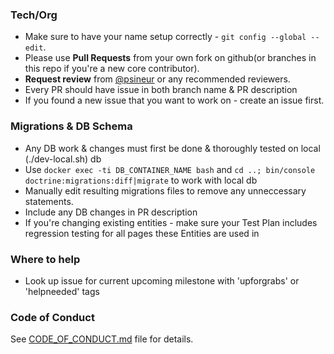 
### Tech/Org
- Make sure to have your name setup correctly - `git config --global --edit`.
- Please use **Pull Requests** from your own fork on github(or branches in this repo if you're a new core contributor).
- **Request review** from [@psineur](https://github.com/psineur) or any recommended reviewers.
- Every PR should have issue in both branch name & PR description
- If you found a new issue that you want to work on - create an issue first.

### Migrations & DB Schema
- Any DB work & changes must first be done & thoroughly tested on local (./dev-local.sh) db
- Use `docker exec -ti DB_CONTAINER_NAME bash` and `cd ..; bin/console doctrine:migrations:diff|migrate` to work with local db
- Manually edit resulting migrations files to remove any unneccessary statements.
- Include any DB changes in PR description
- If you're changing existing entities - make sure your Test Plan includes regression testing for all pages these Entities are used in

### Where to help
- Look up issue for current upcoming milestone with 'upforgrabs' or 'helpneeded' tags

### Code of Conduct
See [CODE_OF_CONDUCT.md](/CODE_OF_CONDUCT.md) file for details.

